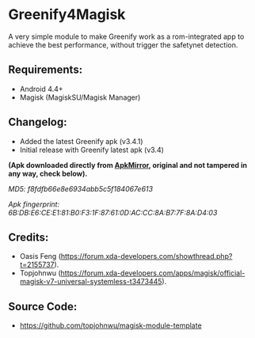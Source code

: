 # Greenify4Magisk
A very simple module to make Greenify work as a rom-integrated app to achieve the best performance, without trigger the safetynet detection.

## Requirements:
* Android 4.4+
* Magisk (MagiskSU/Magisk Manager)

## Changelog:
- Added the latest Greenify apk (v3.4.1)
- Initial release with Greenify latest apk (v3.4)

**(Apk downloaded directly from [ApkMirror](http://www.apkmirror.com/apk/oasis-feng/greenify/greenify-3-4-release/ "Greenify's apkmirror page"), original and not tampered in any way, check below).**

_MD5: f8fdfb66e8e6934abb5c5f184067e613_

_Apk fingerprint: 6B:DB:E6:CE:E1:81:B0:F3:1F:87:61:0D:AC:CC:8A:B7:7F:8A:D4:03_

## Credits:
* Oasis Feng (https://forum.xda-developers.com/showthread.php?t=2155737).
* Topjohnwu (https://forum.xda-developers.com/apps/magisk/official-magisk-v7-universal-systemless-t3473445).

## Source Code:
* https://github.com/topjohnwu/magisk-module-template
